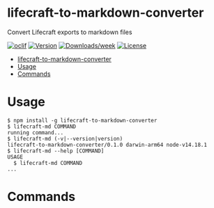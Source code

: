 # lifecraft-to-markdown-converter

Convert Lifecraft exports to markdown files

[![oclif](https://img.shields.io/badge/cli-oclif-brightgreen.svg)](https://oclif.io)
[![Version](https://img.shields.io/npm/v/lifecraft-to-markdown-converter.svg)](https://npmjs.org/package/lifecraft-to-markdown-converter)
[![Downloads/week](https://img.shields.io/npm/dw/lifecraft-to-markdown-converter.svg)](https://npmjs.org/package/lifecraft-to-markdown-converter)
[![License](https://img.shields.io/npm/l/lifecraft-to-markdown-converter.svg)](https://github.com/KennethWussmann/lifecraft-to-markdown-converter/blob/master/package.json)

<!-- toc -->
* [lifecraft-to-markdown-converter](#lifecraft-to-markdown-converter)
* [Usage](#usage)
* [Commands](#commands)
<!-- tocstop -->

# Usage

<!-- usage -->
```sh-session
$ npm install -g lifecraft-to-markdown-converter
$ lifecraft-md COMMAND
running command...
$ lifecraft-md (-v|--version|version)
lifecraft-to-markdown-converter/0.1.0 darwin-arm64 node-v14.18.1
$ lifecraft-md --help [COMMAND]
USAGE
  $ lifecraft-md COMMAND
...
```
<!-- usagestop -->

# Commands

<!-- commands -->

<!-- commandsstop -->
